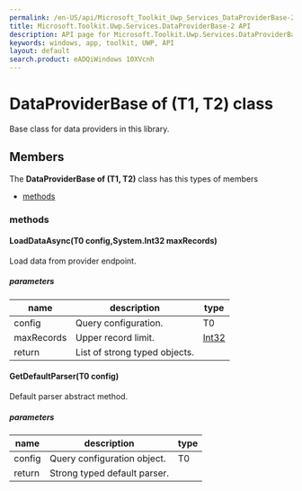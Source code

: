 ```yaml
---
permalink: /en-US/api/Microsoft_Toolkit_Uwp_Services_DataProviderBase-2.htm
title: Microsoft.Toolkit.Uwp.Services.DataProviderBase-2 API 
description: API page for Microsoft.Toolkit.Uwp.Services.DataProviderBase-2
keywords: windows, app, toolkit, UWP, API
layout: default
search.product: eADQiWindows 10XVcnh
---
```



# DataProviderBase of (T1, T2) class

Base class for data providers in this library.

## Members

The **DataProviderBase of (T1, T2)** class has this types of members

* [methods](#methods)

### methods

#### LoadDataAsync(T0 config,System.Int32 maxRecords)

Load data from provider endpoint.

##### parameters



| name | description | type || --- | --- | --- || config | Query configuration. | T0 || maxRecords | Upper record limit. | [Int32](https://msdn.microsoft.com/library/windows/apps/System.Int32) || return |List of strong typed objects. |


#### GetDefaultParser(T0 config)

Default parser abstract method.

##### parameters



| name | description | type || --- | --- | --- || config | Query configuration object. | T0 || return |Strong typed default parser. |

